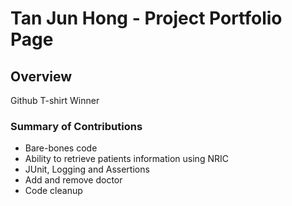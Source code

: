 # Tan Jun Hong - Project Portfolio Page

## Overview
Github T-shirt Winner

### Summary of Contributions
* Bare-bones code
* Ability to retrieve patients information using NRIC
* JUnit, Logging and Assertions
* Add and remove doctor
* Code cleanup
